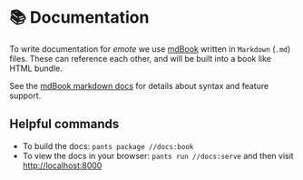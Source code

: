 # 📚 Documentation

To write documentation for *emote* we use [mdBook](https://rust-lang.github.io/mdBook/) written in `Markdown` (`.md`) files. These can reference each other, and will be built into a book like HTML bundle.

See the [mdBook markdown docs](https://rust-lang.github.io/mdBook/format/markdown.html) for details about syntax and feature support.

## Helpful commands

* To build the docs: `pants package //docs:book`
* To view the docs in your browser: `pants run //docs:serve` and then visit [http://localhost:8000](http://localhost:8000)
